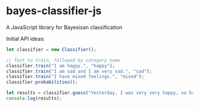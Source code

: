 # bayes-classifier-js

A JavaScript library for Bayesisan classification

Initial API ideas:

```javascript
let classifier = new Classifier();

// Text to train, followed by category name
classifier.train("I am happy.", "happy");
classifier.train("I am sad and I am very sad.", "sad");
classifier.train("I have mixed feelings.", "mixed");
classifier.probabilities();

let results = classifier.guess("Yesterday, I was very very happy, so happy.");
console.log(results);
```

